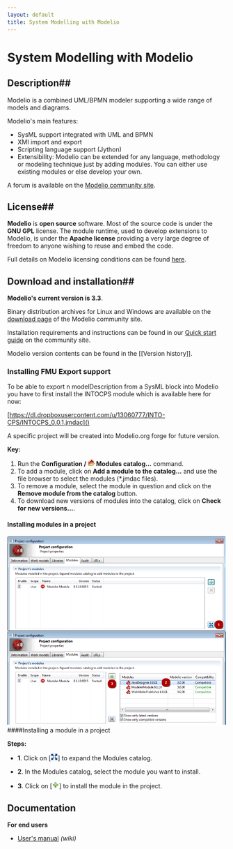 ```yaml
---
layout: default
title: System Modelling with Modelio
---
```





# System Modelling with Modelio

## Description##

Modelio is a combined UML/BPMN modeler supporting a wide range of models and diagrams.

Modelio's main features:

* SysML support integrated with UML and BPMN
* XMI import and export
* Scripting language support (Jython)
* Extensibility: Modelio can be extended for any language, methodology or modeling technique just by adding modules. You can either use existing modules or else develop your own.


A forum is available on the [Modelio community site](http://www.modelio.org/forum/index.html).

## License##
**Modelio** is **open source** software. Most of the source code is under the **GNU GPL** license. The module runtime, used to develop extensions to Modelio, is under the **Apache license** providing a very large degree of freedom to anyone wishing to reuse and embed the code.

Full details on Modelio licensing conditions can be found [here](http://www.modelio.org/about-modelio/license.html).

## Download and installation##

**Modelio's current version is 3.3**.

Binary distribution archives for Linux and Windows are available on the [download page](http://www.modelio.org/downloads/download-modelio.html) of the Modelio community site.

Installation requirements and instructions can be found in our [Quick start guide](http://www.modelio.org/documentation/installation.html) on the community site.

Modelio version contents can be found in the [[Version history]].

### Installing FMU Export support

To be able to export n modelDescription from a SysML block into Modelio you have to first install the INTOCPS module which is available here for now:

[https://dl.dropboxusercontent.com/u/13060777/INTO-CPS/INTOCPS_0.0.1.jmdac]()

A specific project will be created into Modelio.org forge for future version.

**Key:**

1. Run the **Configuration / ![2] Modules catalog...** command.
2. To add a module, click on **Add a module to the catalog...** and use the file browser to select the modules (*.jmdac files).
3. To remove a module, select the module in question and click on the **Remove module from the catalog** button.
4. To download new versions of modules into the catalog, click on **Check for new versions...**.

#### Installing modules in a project

![3]
####Installing a module in a project

**Steps:**

* **1**. Click on [![4]] to expand the Modules catalog.
* **2**. In the Modules catalog, select the module you want to install.
* **3**. Click on [![5]] to install the module in the project.

   [1]: module_catalog.png
   [2]: modulecatalog.png
   [3]: en-installingmodules.png
   [4]: maximize.png
   [5]: add.png


## Documentation

**For end users**

* [User's manual](http://forge.modelio.org/projects/modelio3-usermanual-english-300/wiki) *(wiki)*


